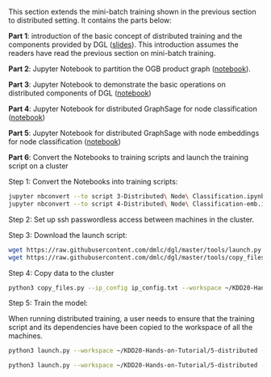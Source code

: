 This section extends the mini-batch training shown in the previous section to distributed setting. It contains the parts below:

**Part 1**: introduction of the basic concept of distributed training and the components provided by DGL
([slides](https://github.com/dglai/KDD20-Hands-on-Tutorial/raw/master/5-distributed/distributed%20training%20tutorial.pptx)).
This introduction assumes the readers have read the previous section on mini-batch training.

**Part 2**: Jupyter Notebook to partition the OGB product graph
([notebook](https://github.com/dglai/KDD20-Hands-on-Tutorial/blob/master/5-distributed/partition.ipynb)).

**Part 3**: Jupyter Notebook to demonstrate the basic operations on distributed components of DGL
([notebook](https://github.com/dglai/KDD20-Hands-on-Tutorial/blob/master/5-distributed/basic.ipynb))

**Part 4**: Jupyter Notebook for distributed GraphSage for node classification
([notebook](https://github.com/dglai/KDD20-Hands-on-Tutorial/blob/master/5-distributed/Distributed%20Node%20Classification.ipynb))

**Part 5**: Jupyter Notebook for distributed GraphSage with node embeddings for node classification
([notebook](https://github.com/dglai/KDD20-Hands-on-Tutorial/blob/master/5-distributed/Distributed%20Node%20Classification-emb.ipynb))

**Part 6**: Convert the Notebooks to training scripts and launch the training script on a cluster

Step 1: Convert the Notebooks into training scripts:
```bash
jupyter nbconvert --to script 3-Distributed\ Node\ Classification.ipynb --output-dir scripts
jupyter nbconvert --to script 4-Distributed\ Node\ Classification-emb.ipynb --output-dir scripts
```

Step 2: Set up ssh passwordless access between machines in the cluster.

Step 3: Download the launch script:
```bash
wget https://raw.githubusercontent.com/dmlc/dgl/master/tools/launch.py
wget https://raw.githubusercontent.com/dmlc/dgl/master/tools/copy_files.py
```

Step 4: Copy data to the cluster
```bash
python3 copy_files.py --ip_config ip_config.txt --workspace ~/KDD20-Hands-on-Tutorial/5-distributed/ --rel_data_path data --part_config 4part_data/ogbn-products.json --script_folder scripts
```

Step 5: Train the model:

When running distributed training, a user needs to ensure that the training script and its dependencies have been copied to the workspace of all the machines.
```bash
python3 launch.py --workspace ~/KDD20-Hands-on-Tutorial/5-distributed --num_trainers 1 --num_samplers 0 --num_servers 1 --part_config data/ogbn-products.json --ip_config ip_config.txt "python3 scripts/3-Distributed\ Node\ Classification.py --ip_config ip_config.txt --num-epochs 10 --batch-size 5000 --num-hidden 512"

python3 launch.py --workspace ~/KDD20-Hands-on-Tutorial/5-distributed --num_trainers 1 --num_samplers 0 --num_servers 1 --part_config data/ogbn-products.json --ip_config ip_config.txt "python3 scripts/4-Distributed\ Node\ Classification-emb.py --ip_config ip_config.txt --num-epochs 1 --batch-size 5000 --num-hidden 512"
```

